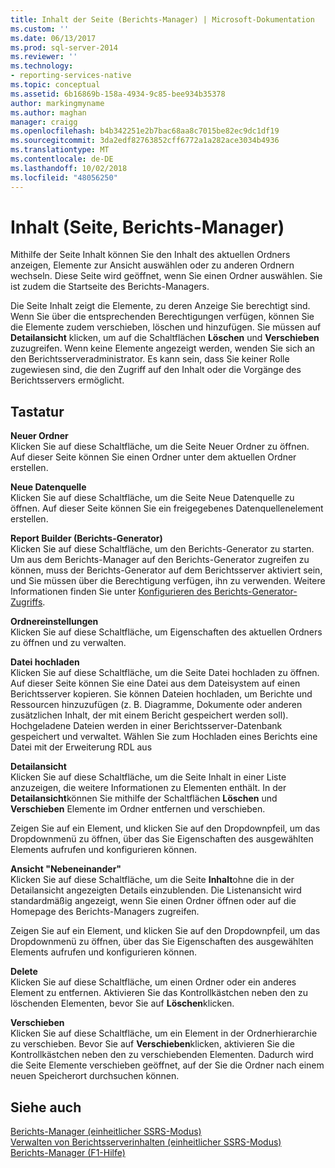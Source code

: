 ```yaml
---
title: Inhalt der Seite (Berichts-Manager) | Microsoft-Dokumentation
ms.custom: ''
ms.date: 06/13/2017
ms.prod: sql-server-2014
ms.reviewer: ''
ms.technology:
- reporting-services-native
ms.topic: conceptual
ms.assetid: 6b16869b-158a-4934-9c85-bee934b35378
author: markingmyname
ms.author: maghan
manager: craigg
ms.openlocfilehash: b4b342251e2b7bac68aa8c7015be82ec9dc1df19
ms.sourcegitcommit: 3da2edf82763852cff6772a1a282ace3034b4936
ms.translationtype: MT
ms.contentlocale: de-DE
ms.lasthandoff: 10/02/2018
ms.locfileid: "48056250"
---
```

# <a name="contents-page-report-manager"></a>Inhalt (Seite, Berichts-Manager)
  Mithilfe der Seite Inhalt können Sie den Inhalt des aktuellen Ordners anzeigen, Elemente zur Ansicht auswählen oder zu anderen Ordnern wechseln. Diese Seite wird geöffnet, wenn Sie einen Ordner auswählen. Sie ist zudem die Startseite des Berichts-Managers.  
  
 Die Seite Inhalt zeigt die Elemente, zu deren Anzeige Sie berechtigt sind. Wenn Sie über die entsprechenden Berechtigungen verfügen, können Sie die Elemente zudem verschieben, löschen und hinzufügen. Sie müssen auf **Detailansicht** klicken, um auf die Schaltflächen **Löschen** und **Verschieben** zuzugreifen. Wenn keine Elemente angezeigt werden, wenden Sie sich an den Berichtsserveradministrator. Es kann sein, dass Sie keiner Rolle zugewiesen sind, die den Zugriff auf den Inhalt oder die Vorgänge des Berichtsservers ermöglicht.  
  
## <a name="options"></a>Tastatur  
 **Neuer Ordner**  
 Klicken Sie auf diese Schaltfläche, um die Seite Neuer Ordner zu öffnen. Auf dieser Seite können Sie einen Ordner unter dem aktuellen Ordner erstellen.  
  
 **Neue Datenquelle**  
 Klicken Sie auf diese Schaltfläche, um die Seite Neue Datenquelle zu öffnen. Auf dieser Seite können Sie ein freigegebenes Datenquellenelement erstellen.  
  
 **Report Builder (Berichts-Generator)**  
 Klicken Sie auf diese Schaltfläche, um den Berichts-Generator zu starten. Um aus dem Berichts-Manager auf den Berichts-Generator zugreifen zu können, muss der Berichts-Generator auf dem Berichtsserver aktiviert sein, und Sie müssen über die Berechtigung verfügen, ihn zu verwenden. Weitere Informationen finden Sie unter [Konfigurieren des Berichts-Generator-Zugriffs](report-server/configure-report-builder-access.md).  
  
 **Ordnereinstellungen**  
 Klicken Sie auf diese Schaltfläche, um Eigenschaften des aktuellen Ordners zu öffnen und zu verwalten.  
  
 **Datei hochladen**  
 Klicken Sie auf diese Schaltfläche, um die Seite Datei hochladen zu öffnen. Auf dieser Seite können Sie eine Datei aus dem Dateisystem auf einen Berichtsserver kopieren. Sie können Dateien hochladen, um Berichte und Ressourcen hinzuzufügen (z. B. Diagramme, Dokumente oder anderen zusätzlichen Inhalt, der mit einem Bericht gespeichert werden soll). Hochgeladene Dateien werden in einer Berichtsserver-Datenbank gespeichert und verwaltet. Wählen Sie zum Hochladen eines Berichts eine Datei mit der Erweiterung RDL aus  
  
 **Detailansicht**  
 Klicken Sie auf diese Schaltfläche, um die Seite Inhalt in einer Liste anzuzeigen, die weitere Informationen zu Elementen enthält. In der **Detailansicht**können Sie mithilfe der Schaltflächen **Löschen** und **Verschieben** Elemente im Ordner entfernen und verschieben.  
  
 Zeigen Sie auf ein Element, und klicken Sie auf den Dropdownpfeil, um das Dropdownmenü zu öffnen, über das Sie Eigenschaften des ausgewählten Elements aufrufen und konfigurieren können.  
  
 **Ansicht "Nebeneinander"**  
 Klicken Sie auf diese Schaltfläche, um die Seite **Inhalt**ohne die in der Detailansicht angezeigten Details einzublenden. Die Listenansicht wird standardmäßig angezeigt, wenn Sie einen Ordner öffnen oder auf die Homepage des Berichts-Managers zugreifen.  
  
 Zeigen Sie auf ein Element, und klicken Sie auf den Dropdownpfeil, um das Dropdownmenü zu öffnen, über das Sie Eigenschaften des ausgewählten Elements aufrufen und konfigurieren können.  
  
 **Delete**  
 Klicken Sie auf diese Schaltfläche, um einen Ordner oder ein anderes Element zu entfernen. Aktivieren Sie das Kontrollkästchen neben den zu löschenden Elementen, bevor Sie auf **Löschen**klicken.  
  
 **Verschieben**  
 Klicken Sie auf diese Schaltfläche, um ein Element in der Ordnerhierarchie zu verschieben. Bevor Sie auf **Verschieben**klicken, aktivieren Sie die Kontrollkästchen neben den zu verschiebenden Elementen. Dadurch wird die Seite Elemente verschieben geöffnet, auf der Sie die Ordner nach einem neuen Speicherort durchsuchen können.  
  
## <a name="see-also"></a>Siehe auch  
 [Berichts-Manager &#40;einheitlicher SSRS-Modus&#41;](../../2014/reporting-services/report-manager-ssrs-native-mode.md)   
 [Verwalten von Berichtsserverinhalten &#40;einheitlicher SSRS-Modus&#41;](report-server/report-server-content-management-ssrs-native-mode.md)   
 [Berichts-Manager (F1-Hilfe)](../../2014/reporting-services/report-manager-f1-help.md)  
  
  
